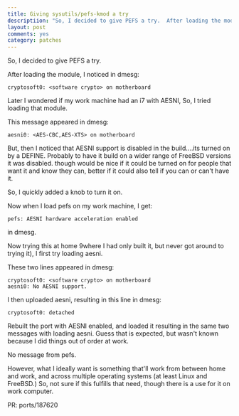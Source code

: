 ```yaml
---
title: Giving sysutils/pefs-kmod a try
descriptiion: "So, I decided to give PEFS a try.  After loading the module, I noticed a message in dmesg.  Later I wondered if my work machine had an i7 with AESNI.  So, I tried loading that module..."
layout: post
comments: yes
category: patches
---
```


So, I decided to give PEFS a try.

After loading the module, I noticed in dmesg:

    cryptosoft0: <software crypto> on motherboard

Later I wondered if my work machine had an i7 with AESNI, So, I tried loading
that module.

This message appeared in dmesg:

    aesni0: <AES-CBC,AES-XTS> on motherboard

But, then I noticed that AESNI support is disabled in the build....its turned
on by a DEFINE.  Probably to have it build on a wider range of FreeBSD versions
it was disabled.  though would be nice if it could be turned on for people
that want it and know they can, better if it could also tell if you can or
can't have it.

So, I quickly added a knob to turn it on.

Now when I load pefs on my work machine, I get:

    pefs: AESNI hardware acceleration enabled

in dmesg.

Now trying this at home 9where I had only built it, but never got around to
trying it), I first try loading aesni.

These two lines appeared in dmesg:

    cryptosoft0: <software crypto> on motherboard
    aesni0: No AESNI support.

I then uploaded aesni, resulting in this line in dmesg:

    cryptosoft0: detached

Rebuilt the port with AESNI enabled, and loaded it resulting in the same two
messages with loading aesni.  Guess that is expected, but wasn't known because
I did things out of order at work.

No message from pefs.

However, what I ideally want is something that'll work from between home and
work, and across multiple operating systems (at least Linux and FreeBSD.)  So,
not sure if this fulfills that need, though there is a use for it on work
computer.

PR: ports/187620
